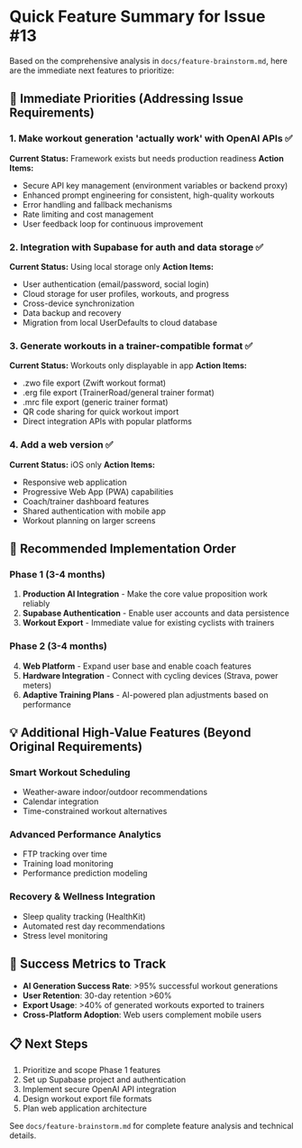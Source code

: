 # Quick Feature Summary for Issue #13

Based on the comprehensive analysis in `docs/feature-brainstorm.md`, here are the immediate next features to prioritize:

## 🎯 Immediate Priorities (Addressing Issue Requirements)

### 1. Make workout generation 'actually work' with OpenAI APIs ✅
**Current Status:** Framework exists but needs production readiness
**Action Items:**
- Secure API key management (environment variables or backend proxy)
- Enhanced prompt engineering for consistent, high-quality workouts
- Error handling and fallback mechanisms
- Rate limiting and cost management
- User feedback loop for continuous improvement

### 2. Integration with Supabase for auth and data storage ✅
**Current Status:** Using local storage only
**Action Items:**
- User authentication (email/password, social login)
- Cloud storage for user profiles, workouts, and progress
- Cross-device synchronization
- Data backup and recovery
- Migration from local UserDefaults to cloud database

### 3. Generate workouts in a trainer-compatible format ✅
**Current Status:** Workouts only displayable in app
**Action Items:**
- .zwo file export (Zwift workout format)
- .erg file export (TrainerRoad/general trainer format)
- .mrc file export (generic trainer format)
- QR code sharing for quick workout import
- Direct integration APIs with popular platforms

### 4. Add a web version ✅
**Current Status:** iOS only
**Action Items:**
- Responsive web application
- Progressive Web App (PWA) capabilities
- Coach/trainer dashboard features
- Shared authentication with mobile app
- Workout planning on larger screens

## 🚀 Recommended Implementation Order

### Phase 1 (3-4 months)
1. **Production AI Integration** - Make the core value proposition work reliably
2. **Supabase Authentication** - Enable user accounts and data persistence
3. **Workout Export** - Immediate value for existing cyclists with trainers

### Phase 2 (3-4 months)
4. **Web Platform** - Expand user base and enable coach features
5. **Hardware Integration** - Connect with cycling devices (Strava, power meters)
6. **Adaptive Training Plans** - AI-powered plan adjustments based on performance

## 💡 Additional High-Value Features (Beyond Original Requirements)

### Smart Workout Scheduling
- Weather-aware indoor/outdoor recommendations
- Calendar integration
- Time-constrained workout alternatives

### Advanced Performance Analytics
- FTP tracking over time
- Training load monitoring
- Performance prediction modeling

### Recovery & Wellness Integration
- Sleep quality tracking (HealthKit)
- Automated rest day recommendations
- Stress level monitoring

## 🎯 Success Metrics to Track

- **AI Generation Success Rate**: >95% successful workout generations
- **User Retention**: 30-day retention >60%
- **Export Usage**: >40% of generated workouts exported to trainers
- **Cross-Platform Adoption**: Web users complement mobile users

## 📋 Next Steps

1. Prioritize and scope Phase 1 features
2. Set up Supabase project and authentication
3. Implement secure OpenAI API integration
4. Design workout export file formats
5. Plan web application architecture

See `docs/feature-brainstorm.md` for complete feature analysis and technical details.
